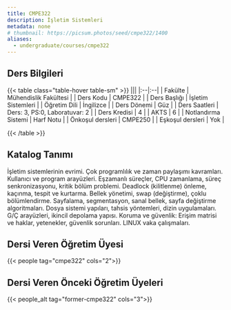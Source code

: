 ```yaml
---
title: CMPE322
description: İşletim Sistemleri
metadata: none
# thumbnail: https://picsum.photos/seed/cmpe322/1400
aliases:
  - undergraduate/courses/cmpe322
---
```


## Ders Bilgileri

<!-- prettier-ignore-start -->
{{< table class="table-hover table-sm" >}}
|||
|:--|:--|
| Fakülte | Mühendislik Fakültesi |
| Ders Kodu | CMPE322 |
| Ders Başlığı | İşletim Sistemleri |
| Öğretim Dili | İngilizce |
| Ders Dönemi | Güz |
| Ders Saatleri | Ders: 3, PS:0, Laboratuvar: 2 |
| Ders Kredisi | 4 |
| AKTS | 6 |
| Notlandırma Sistemi | Harf Notu |
| Önkoşul dersleri | CMPE250 |
| Eşkoşul dersleri | Yok |

{{< /table >}}
<!-- prettier-ignore-end -->

## Katalog Tanımı

İşletim sistemlerinin evrimi. Çok programlılık ve zaman paylaşımı kavramları. Kullanıcı ve program arayüzleri. Eşzamanlı süreçler, CPU zamanlama, süreç senkronizasyonu, kritik bölüm problemi. Deadlock (kilitlenme) önleme, kaçınma, tespit ve kurtarma. Bellek yönetimi, swap (değiştirme), çoklu bölümlendirme. Sayfalama, segmentasyon, sanal bellek, sayfa değiştirme algoritmaları. Dosya sistemi yapıları, tahsis yöntemleri, dizin uygulamaları. G/Ç arayüzleri, ikincil depolama yapısı. Koruma ve güvenlik: Erişim matrisi ve haklar, yetenekler, güvenlik sorunları. LINUX vaka çalışmaları.

## Dersi Veren Öğretim Üyesi

{{< people tag="cmpe322" cols="2">}}

## Dersi Veren Önceki Öğretim Üyeleri

{{< people_alt tag="former-cmpe322" cols="3">}}
